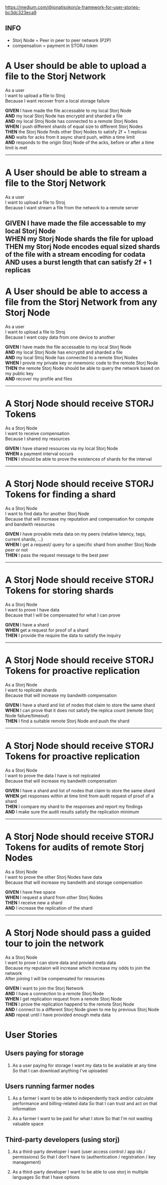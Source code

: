 https://medium.com/@jonatisokon/a-framework-for-user-stories-bc3dc323eca9

## INFO
* Storj Node = Peer in peer to peer network (P2P)
* compensation = payment in STORJ token


# A User should be able to upload a file to the Storj Network  
As a user  
I want to upload a file to Stroj  
Because I want recover from a local storage failure  

**GIVEN** I have made the file accessable to my local Storj Node  
  **AND** my local Storj Node has encryptd and sharded a file  
  **AND** my local Stroj Node has connected to a remote Storj Nodes    
 **WHEN** I push different shards of equal size to different Storj Nodes   
 **THEN** the Storj Node finds other Storj Nodes to satisfy 2f + 1 replicas   
  **AND** waits for acks from it async shard push, within a time limit  
  **AND** responds to the origin Storj Node of the acks, before or after a time limit is met  

---
# A User should be able to stream a file to the Storj Network  
As a user  
I want to upload a file to Stroj  
Because I want stream a file from the network to a remote server  

**GIVEN** I have made the file accessable to my local Storj Node  
 **WHEN** my Storj Node shards the file for upload   
 **THEN** my Storj Node encodes equal sized shards of the file with a stream encoding for codata  
  **AND** uses a burst length that can satisfy 2f + 1 replicas  
---
# A User should be able to access a file from the Storj Network from any Storj Node  
As a user  
I want to upload a file to Stroj  
Because I want copy data from one device to another  

**GIVEN** I have made the file accessable to my local Storj Node  
  **AND** my local Storj Node has encryptd and sharded a file  
  **AND** my local Stroj Node has connected to a remote Storj Nodes    
 **WHEN** I provie my private key or mnemonic code to the remote Storj Node   
 **THEN** the remote Storj Node should be able to query the network based on my public key  
  **AND** recover my profile and files  

---
# A Storj Node should receive STORJ Tokens  
As a Storj Node  
I want to receive compensation   
Because I shared my resources  

**GIVEN** I have shared resources via my local Storj Node  
 **WHEN** a payment interval occurs  
 **THEN** I should be able to prove the existences of shards for the interval  

---
# A Storj Node should receive STORJ Tokens for finding a shard  
As a Storj Node  
I want to find data for another Storj Node  
Because that will increase my reputation and compensation for compute and bandwith resources  

**GIVEN** I have provable meta data on my peers (relative latency, tags, current shards, ...)  
 **WHEN** I get a request/ query for a specific shard from another Storj Node peer or not   
 **THEN** I pass the request message to the best peer   

---
# A Storj Node should receive STORJ Tokens for storing shards  
As a Storj Node  
I want to prove I have data  
Because that I will be compensated for what I can prove  

**GIVEN** I have a shard   
 **WHEN** get a request for proof of a shard   
 **THEN** I provide the require the data to satisfy the inquiry  

---
# A Storj Node should receive STORJ Tokens for proactive replication  
As a Storj Node  
I want to replicate shards  
Because that will increase my bandwith compensation  

**GIVEN** I have a shard and list of nodes that claim to store the same shard  
 **WHEN** I can prove that it does not satisfy the replica count (remote Storj Node failure/timeout)  
 **THEN** I find a suitable remote Storj Node and push the shard  

---
# A Storj Node should receive STORJ Tokens for proactive replication  
As a Storj Node  
I want to prove the data I have is not replcated  
Because that will increase my bandwith compensation  

**GIVEN** I have a shard and list of nodes that claim to store the same shard  
 **WHEN** get responses within at time limit from audit request of proof of a shard  
 **THEN** I compare my shard to the responses and report my findings  
  **AND** I make sure the audit results satisfy the replication minimum  

---
# A Storj Node should receive STORJ Tokens for audits of remote Storj Nodes  
As a Storj Node  
I want to prove the other Storj Nodes have data  
Because that will increase my bandwith and storage compensation  

**GIVEN** I have free space  
 **WHEN** I request a shard from other Storj Nodes  
 **THEN** I receive new a shard  
  **AND** I increase the replication of the shard  

---
# A Storj Node should pass a guided tour to join the network  
As a Storj Node  
I want to prove I can store data and provied meta data  
Because my reputaion will increase which increase my odds to join the network   
After joining I will be compensated for resources   

**GIVEN** I want to join the Storj Network  
  **AND** I have a connection to a remote Storj Node  
 **WHEN** I get replication request from a remote Storj Node  
 **THEN** I prove the replication happend to the remote Storj Node  
  **AND** I connect to a different Storj Node given to me by previous Storj Node  
  **AND** repeat until I have provided enough meta data  



 User Stories
============

## Users paying for storage
1. As a user paying for storage
   I want my data to be available at any time
   So that I can download anything I've uploaded

## Users running farmer nodes
1. As a farmer
   I want to be able to independently track and/or calculate performance and billing-related data
   So that I can trust and act on that information

1. As a farmer
   I want to be paid for what I store
   So that I'm not wasting valuable space

## Third-party developers (using storj)
1. As a third-party developer
   I want (user access control / app ids / permissions)
   So that I don't have to (authentication / registration / key management)

1. As a third-party developer
   I want to be able to use storj in multiple languages
   So that I have options
